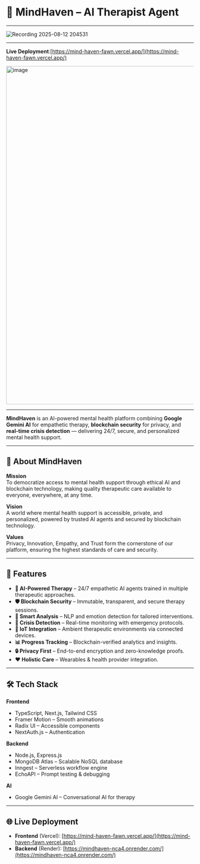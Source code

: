 # 🧠 MindHaven – AI Therapist Agent

---

![Recording 2025-08-12 204531](https://github.com/user-attachments/assets/c7ff26f4-99e6-4a8b-817a-34811b56320b)

---


**Live Deployment**:[https://mind-haven-fawn.vercel.app/](https://mind-haven-fawn.vercel.app/)



<img width="1898" height="909" alt="image" src="https://github.com/user-attachments/assets/2f8316a1-7660-4cf5-9822-6ff4b96a31c8" />


---

**MindHaven** is an AI-powered mental health platform combining **Google Gemini AI** for empathetic therapy, **blockchain security** for privacy, and **real-time crisis detection** — delivering 24/7, secure, and personalized mental health support.

---

## 🌟 About MindHaven

**Mission**  
To democratize access to mental health support through ethical AI and blockchain technology, making quality therapeutic care available to everyone, everywhere, at any time.

**Vision**  
A world where mental health support is accessible, private, and personalized, powered by trusted AI agents and secured by blockchain technology.

**Values**  
Privacy, Innovation, Empathy, and Trust form the cornerstone of our platform, ensuring the highest standards of care and security.

---

## 🚀 Features

- **🤖 AI-Powered Therapy** – 24/7 empathetic AI agents trained in multiple therapeutic approaches.
- **🛡 Blockchain Security** – Immutable, transparent, and secure therapy sessions.
- **🧠 Smart Analysis** – NLP and emotion detection for tailored interventions.
- **🚨 Crisis Detection** – Real-time monitoring with emergency protocols.
- **📶 IoT Integration** – Ambient therapeutic environments via connected devices.
- **📊 Progress Tracking** – Blockchain-verified analytics and insights.
- **🔒 Privacy First** – End-to-end encryption and zero-knowledge proofs.
- **❤️ Holistic Care** – Wearables & health provider integration.

---

## 🛠 Tech Stack

**Frontend**
- TypeScript, Next.js, Tailwind CSS
- Framer Motion – Smooth animations
- Radix UI – Accessible components
- NextAuth.js – Authentication

**Backend**
- Node.js, Express.js
- MongoDB Atlas – Scalable NoSQL database
- Inngest – Serverless workflow engine
- EchoAPI – Prompt testing & debugging

**AI**
- Google Gemini AI – Conversational AI for therapy

---

## 🌐 Live Deployment

- **Frontend** (Vercel): [https://mind-haven-fawn.vercel.app/](https://mind-haven-fawn.vercel.app/)
- **Backend** (Render): [https://mindhaven-nca4.onrender.com/](https://mindhaven-nca4.onrender.com/)


